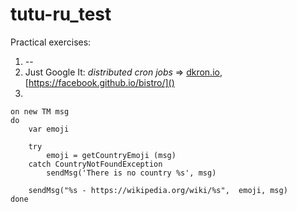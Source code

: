 # tutu-ru_test

Practical exercises:
1. --
2. Just Google It: *distributed cron jobs* => [dkron.io](), [https://facebook.github.io/bistro/]()
3. 
```
on new TM msg
do
    var emoji
    
    try
        emoji = getCountryEmoji (msg)
    catch CountryNotFoundException
        sendMsg('There is no country %s', msg)
     
    sendMsg("%s - https://wikipedia.org/wiki/%s",  emoji, msg)
done 
```